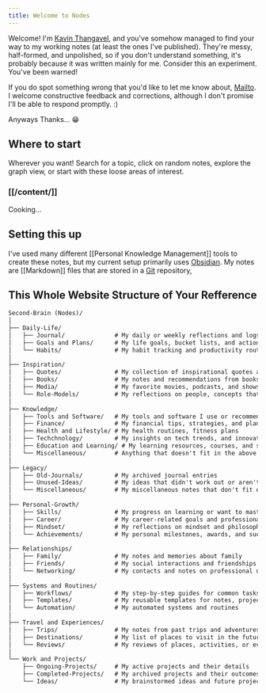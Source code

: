 ```yaml
---
title: Welcome to Nodes
---
```


Welcome! I'm [Kavin Thangavel](https://kavinthangavel.tech), and you've somehow managed to find your way to my working notes (at least the ones I've published). They're messy, half-formed, and unpolished, so if you don't understand something, it's probably because it was written mainly for me. Consider this an experiment. You've been warned!

If you do spot something wrong that you'd like to let me know about, [Mailto](kavinthangavel.dev@gmail.com). I welcome constructive feedback and corrections, although I don't promise I'll be able to respond promptly. :)

Anyways Thanks... 😁
## Where to start

Wherever you want! Search for a topic, click on random notes, explore the graph view, or start with these loose areas of interest.


### [[/content/]]



Cooking...



## Setting this up
I've used many different [[Personal Knowledge Management]] tools to create these notes, but my current setup primarily uses [Obsidian](https://notes.nicolevanderhoeven.com/Obsidian). My notes are [[Markdown]] files that are stored in a [Git](https://notes.nicolevanderhoeven.com/Git) repository,

## This Whole Website Structure of  Your Refference
```markdown
Second-Brain (Nodes)/
│
├── Daily-Life/              
│   ├── Journal/              # My daily or weekly reflections and logs
│   ├── Goals and Plans/      # My life goals, bucket lists, and actionable plans
│   └── Habits/               # My habit tracking and productivity routines
│
├── Inspiration/             
│   ├── Quotes/               # My collection of inspirational quotes and sayings
│   ├── Books/                # My notes and recommendations from books
│   ├── Media/                # My favorite movies, podcasts, and shows
│   └── Role-Models/          # My reflections on people, concepts that inspire me
│
├── Knowledge/             
│   ├── Tools and Software/   # My tools and software I use or recommend
│   ├── Finance/              # My financial tips, strategies, and planning
│   ├── Health and Lifestyle/ # My health routines, fitness plans
│   ├── Techchnology/         # My insights on tech trends, and innovations
│   ├── Education and Learning/ # My learning resources, courses, and study notes
│   └── Miscellaneous/        # Anything that doesn't fit in the above categories
│
├── Legacy/                   
│   ├── Old-Journals/         # My archived journal entries
│   ├── Unused-Ideas/         # My ideas that didn't work out or aren't in use
│   └── Miscellaneous/        # My miscellaneous notes that don't fit elsewhere
│
├── Personal-Growth/         
│   ├── Skills/               # My progress on learning or want to master
│   ├── Career/               # My career-related goals and professional development
│   ├── Mindset/              # My reflections on mindset and philosophies
│   └── Achievements/         # My personal milestones, awards, and successes
│
├── Relationships/            
│   ├── Family/               # My notes and memories about family
│   ├── Friends/              # My social interactions and friendships
│   └── Networking/           # My contacts and notes on professional networking
│
├── Systems and Routines/    
│   ├── Workflows/            # My step-by-step guides for common tasks
│   ├── Templates/            # My reusable templates for notes, projects, etc.
│   └── Automation/           # My automated systems and routines 
│
├── Travel and Experiences/  
│   ├── Trips/                # My notes from past trips and adventures
│   ├── Destinations/         # My list of places to visit in the future
│   └── Reviews/              # My reviews of places, activities, or events
│
└── Work and Projects/       
    ├── Ongoing-Projects/     # My active projects and their details
    ├── Completed-Projects/   # My archived projects and their outcomes
    └── Ideas/                # My brainstormed ideas and future project plans

```